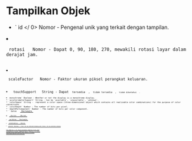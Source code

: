 # Tampilkan Objek

* ` id </ 0>  Nomor - Pengenal unik yang terkait dengan tampilan.</li>
<li><p spaces-before="0"><code> rotasi </ 0>  Nomor - Dapat 0, 90, 180, 270, mewakili rotasi layar dalam derajat jam.</p></li>
<li><p spaces-before="0"><code> scaleFactor </ 0>  Nomor - Faktor ukuran piksel perangkat keluaran.</p></li>
<li><code> touchSupport </ 0>  String - Dapat <code> tersedia </ 0> , <code> tidak tersedia </ 0> , <code> tidak diketahui </ 0> .</li>
<li><code>monochrome` Boolean - Whether or not the display is a monochrome display.
* `accelerometerSupport` String - Can be `available`, `unavailable`, `unknown`.
* `colorSpace` String -  represent a color space (three-dimensional object which contains all realizable color combinations) for the purpose of color conversions
* `colorDepth` Number - The number of bits per pixel.
* `depthPerComponent` Number - The number of bits per color component.
* ` batas </ 0>  <a href="rectangle.md"> Rectangle </ 1></li>
<li><code> ukuran </ 0>  <a href="size.md"> Ukuran </ 1></li>
<li><code> workArea </ 0>  <a href="rectangle.md"> Rectangle </ 1></li>
<li><code> workAreaSize </ 0>  <a href="size.md"> Ukuran </ 1></li>
<li><code>internal` Boolean - `true` for an internal display and `false` for an external display

The  Tampilan </ 0> objek merupakan tampilan fisik yang terhubung ke sistem. Tampilan palsu <code> Tampilan </ 0> mungkin ada pada sistem tanpa kepala, atau <code> Tampilan </ 0> mungkin sesuai dengan tampilan virtual jarak jauh.</p>
